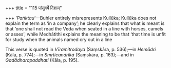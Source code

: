 +++
title = "115 पांसुवर्षे दिशाम्"

+++
‘*Paṅktau*’—Buhler entirely misrepresents Kullūka; Kullūka does not
explain the term as ‘in a company’; he clearly explains that what is
meant is that ‘one shall not read the Veda when seated in a line with
horses, camels or asses’; while Medhātithi explains the meaning to be
that ‘that time is unfit for study when the animals named cry out in a
line

This verse is quoted in *Vīramitrodaya* (Saṃskāra, p. 536);—in *Hemādri*
(Kāla, p. 774);—in *Smṛticandrikā* (Saṃskāra, p. 163);—and in
*Gadādharapaddhati* (Kāla, p. 195).


